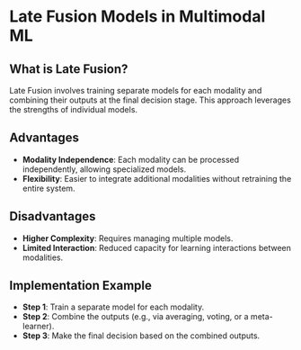# Late Fusion Models in Multimodal ML

## What is Late Fusion?

Late Fusion involves training separate models for each modality and combining their outputs at the final decision stage. This approach leverages the strengths of individual models.

## Advantages

- **Modality Independence**: Each modality can be processed independently, allowing specialized models.
- **Flexibility**: Easier to integrate additional modalities without retraining the entire system.

## Disadvantages

- **Higher Complexity**: Requires managing multiple models.
- **Limited Interaction**: Reduced capacity for learning interactions between modalities.

## Implementation Example

- **Step 1**: Train a separate model for each modality.
- **Step 2**: Combine the outputs (e.g., via averaging, voting, or a meta-learner).
- **Step 3**: Make the final decision based on the combined outputs.

